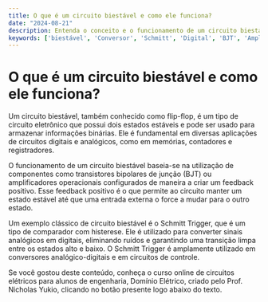 ```yaml
---
title: O que é um circuito biestável e como ele funciona?
date: "2024-08-21"
description: Entenda o conceito e o funcionamento de um circuito biestável no contexto de circuitos analógicos.
keywords: ['biestável', 'Conversor', 'Schmitt', 'Digital', 'BJT', 'Amplificador', 'Trigger']
---
```


# O que é um circuito biestável e como ele funciona?

Um circuito biestável, também conhecido como flip-flop, é um tipo de circuito eletrônico que possui dois estados estáveis e pode ser usado para armazenar informações binárias. Ele é fundamental em diversas aplicações de circuitos digitais e analógicos, como em memórias, contadores e registradores.

O funcionamento de um circuito biestável baseia-se na utilização de componentes como transistores bipolares de junção (BJT) ou amplificadores operacionais configurados de maneira a criar um feedback positivo. Esse feedback positivo é o que permite ao circuito manter um estado estável até que uma entrada externa o force a mudar para o outro estado.

Um exemplo clássico de circuito biestável é o Schmitt Trigger, que é um tipo de comparador com histerese. Ele é utilizado para converter sinais analógicos em digitais, eliminando ruídos e garantindo uma transição limpa entre os estados alto e baixo. O Schmitt Trigger é amplamente utilizado em conversores analógico-digitais e em circuitos de controle.

Se você gostou deste conteúdo, conheça o curso online de circuitos elétricos para alunos de engenharia, Domínio Elétrico, criado pelo Prof. Nicholas Yukio, clicando no botão presente logo abaixo do texto.